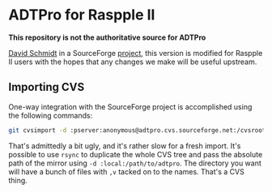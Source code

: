 # ADTPro for Raspple II

**This repository is not the authoritative source for ADTPro**

[David Schmidt][] in a SourceForge [project][adtpro-sf], this version is modified for
Raspple II users with the hopes that any changes we make will be useful
upstream.

## Importing CVS

One-way integration with the SourceForge project is accomplished using the
following commands:

```sh
git cvsimport -d :pserver:anonymous@adtpro.cvs.sourceforge.net:/cvsroot/adtpro -r cvs -o upstream -k adtpro -R -u -v
```

That's admittedly a bit ugly, and it's rather slow for a fresh import.  It's
possible to use `rsync` to duplicate the whole CVS tree and pass the absolute
path of the mirror using `-d :local:/path/to/adtpro`.  The directory you want
will have a bunch of files with `,v` tacked on to the names.  That's a CVS
thing.


[ADTPro]: http://adtpro.com/
[David Schmidt]: https://github.com/david-schmidt
[adtpro-sf]: https://sourceforge.net/projects/adtpro/
